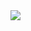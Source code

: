 <img src="https://capsule-render.vercel.app/api?type=waving&color=auto&height=300&text=Lim%20Junseok" />

